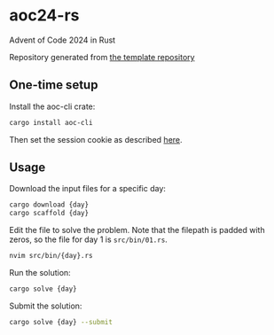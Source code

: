 # aoc24-rs

Advent of Code 2024 in Rust

Repository generated from [the template repository](https://github.com/fspoettel/advent-of-code-rust)

## One-time setup

Install the aoc-cli crate:

```sh
cargo install aoc-cli
```

Then set the session cookie as described [here](https://github.com/fspoettel/advent-of-code-rust?tab=readme-ov-file#configure-aoc-cli-integration).


## Usage

Download the input files for a specific day:

```sh
cargo download {day}
cargo scaffold {day}
```

Edit the file to solve the problem.
Note that the filepath is padded with zeros, so the file for day 1 is `src/bin/01.rs`.

```sh
nvim src/bin/{day}.rs
```

Run the solution:

```sh
cargo solve {day}
```

Submit the solution:

```sh
cargo solve {day} --submit
```
